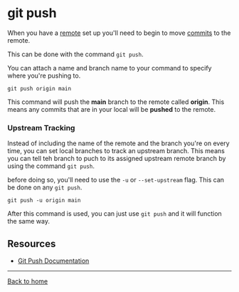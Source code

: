 # git push 

When you have a [remote](./REMOTE.md) set up you'll need to begin to move [commits](./COMMIT.md) to the remote. 

This can be done with the command `git push`.

You can attach a name and branch name to your command to specify where you're pushing to. 

```
git push origin main 
```

This command will push the **main** branch to the remote called **origin**. This means any commits that are in your local will be **pushed** to the remote. 

### Upstream Tracking 

Instead of including the name of the remote and the branch you're on every time, you can set local branches to track an upstream branch. This means you can tell teh branch to puch to its assigned upstream remote branch by using the command `git push`.

before doing so, you'll need to use the `-u` or `--set-upstream` flag. This can be done on any `git push`. 

```
git push -u origin main
```

After this command is used, you can just use `git push` and it will function the same way. 

## Resources 

- [Git Push Documentation](https://git-scm.com/docs/git-push)

---

[Back to home](../README.md)